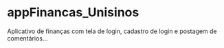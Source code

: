 # appFinancas_Unisinos
Aplicativo de finanças com tela de login, cadastro de login e postagem de comentários...
